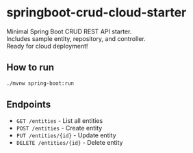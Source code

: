 # springboot-crud-cloud-starter

Minimal Spring Boot CRUD REST API starter.  
Includes sample entity, repository, and controller.  
Ready for cloud deployment!

## How to run

```bash
./mvnw spring-boot:run
```

## Endpoints

- `GET /entities` - List all entities
- `POST /entities` - Create entity
- `PUT /entities/{id}` - Update entity
- `DELETE /entities/{id}` - Delete entity
